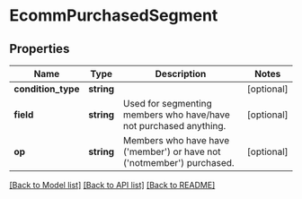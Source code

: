 # EcommPurchasedSegment

## Properties
Name | Type | Description | Notes
------------ | ------------- | ------------- | -------------
**condition_type** | **string** |  | [optional] 
**field** | **string** | Used for segmenting members who have/have not purchased anything. | [optional] 
**op** | **string** | Members who have have (&#39;member&#39;) or have not (&#39;notmember&#39;) purchased. | [optional] 

[[Back to Model list]](../README.md#documentation-for-models) [[Back to API list]](../README.md#documentation-for-api-endpoints) [[Back to README]](../README.md)


